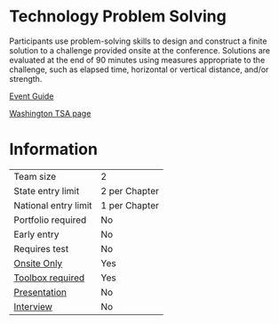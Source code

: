 # Technology Problem Solving

Participants use problem-solving skills to design and construct
a finite solution to a challenge provided onsite at the conference. Solutions are evaluated at the end of 90 minutes using
measures appropriate to the challenge, such as elapsed time,
horizontal or vertical distance, and/or strength.

[Event Guide](https://lwsd.sharepoint.com/:b:/r/sites/GR-JHS-TechnologyStudentAssociation-SCA/Shared%20Documents/23-24/Competition/Event%20Guides/HS%20-%20Technology%20Problem%20Solving.pdf)

[Washington TSA page](https://www.washingtontsa.org/high-school-events/technology-problem-solving)

# Information

|                             |               |
| --------------------------- | ------------- |
| Team size                   | 2             |
| State entry limit           | 2 per Chapter |
| National entry limit        | 1 per Chapter |
| Portfolio required          | No            |
| Early entry                 | No            |
| Requires test               | No            |
| [Onsite Only](/#terms)      | Yes           |
| [Toolbox required](/#terms) | Yes           |
| [Presentation](/#terms)     | No            |
| [Interview](/#terms)        | No            |
